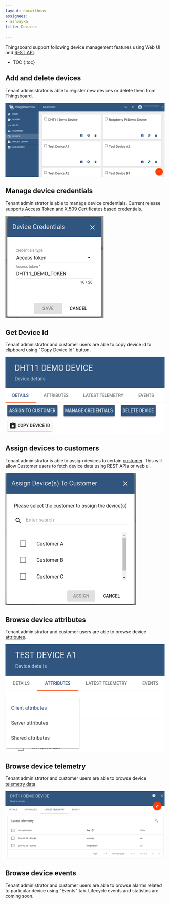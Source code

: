 ```yaml
---
layout: docwithnav
assignees:
- ashvayka
title: Devices

---
```


Thingsboard support following device management features using Web UI and [REST API](/docs/reference/rest-api/).

* TOC
{:toc}

## Add and delete devices

Tenant administrator is able to register new devices or delete them from Thingsboard.

![image](/images/user-guide/ui/devices.png)

## Manage device credentials

Tenant administrator is able to manage device credentials. 
Current release supports Access Token and X.509 Certificates based credentials.

![image](/images/user-guide/ui/manage-device-credentials.png)

## Get Device Id
  
Tenant administrator and customer users are able to copy device id to clipboard using "Copy Device Id" button.

 ![image](/images/user-guide/ui/device-id.png)

## Assign devices to customers

Tenant administrator is able to assign devices to certain [customer](/docs/user-guide/ui/customers/).
This will allow Customer users to fetch device data using REST APIs or web ui.
 
 ![image](/images/user-guide/ui/assign-device-to-customer.png)

## Browse device attributes

Tenant administrator and customer users are able to browse device [attributes](/docs/user-guide/attributes).

 ![image](/images/user-guide/ui/device-attributes.png)

## Browse device telemetry

Tenant administrator and customer users are able to browse device [telemetry data](/docs/user-guide/telemetry).

 ![image](/images/user-guide/ui/device-telemetry.png)

## Browse device events
  
Tenant administrator and customer users are able to browse alarms related to particular device using "Events" tab.
Lifecycle events and statistics are coming soon.
